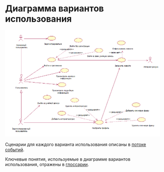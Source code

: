# Диаграмма вариантов использования

![Диаграмма вариантов использования](../../../Images/System%20design/Use%20Case.png)

Сценарии для каждого варианта использования описаны в [потоке событий](../UseCase/Flow%20of%20Events.md).

Ключевые понятия, используемые в диаграмме вариантов использования, отражены в [глоссарии](../UseCase/Glossarium.md). 

